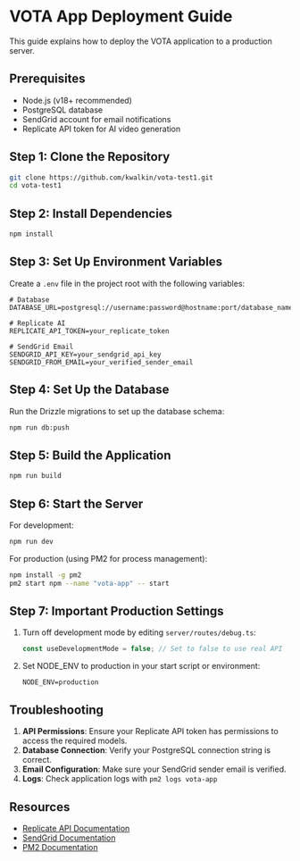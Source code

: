 # VOTA App Deployment Guide

This guide explains how to deploy the VOTA application to a production server.

## Prerequisites

- Node.js (v18+ recommended)
- PostgreSQL database
- SendGrid account for email notifications
- Replicate API token for AI video generation

## Step 1: Clone the Repository

```bash
git clone https://github.com/kwalkin/vota-test1.git
cd vota-test1
```

## Step 2: Install Dependencies

```bash
npm install
```

## Step 3: Set Up Environment Variables

Create a `.env` file in the project root with the following variables:

```
# Database
DATABASE_URL=postgresql://username:password@hostname:port/database_name

# Replicate AI
REPLICATE_API_TOKEN=your_replicate_token

# SendGrid Email
SENDGRID_API_KEY=your_sendgrid_api_key
SENDGRID_FROM_EMAIL=your_verified_sender_email
```

## Step 4: Set Up the Database

Run the Drizzle migrations to set up the database schema:

```bash
npm run db:push
```

## Step 5: Build the Application

```bash
npm run build
```

## Step 6: Start the Server

For development:
```bash
npm run dev
```

For production (using PM2 for process management):
```bash
npm install -g pm2
pm2 start npm --name "vota-app" -- start
```

## Step 7: Important Production Settings

1. Turn off development mode by editing `server/routes/debug.ts`:
   ```javascript
   const useDevelopmentMode = false; // Set to false to use real API
   ```

2. Set NODE_ENV to production in your start script or environment:
   ```
   NODE_ENV=production
   ```

## Troubleshooting

1. **API Permissions**: Ensure your Replicate API token has permissions to access the required models.
2. **Database Connection**: Verify your PostgreSQL connection string is correct.
3. **Email Configuration**: Make sure your SendGrid sender email is verified.
4. **Logs**: Check application logs with `pm2 logs vota-app`

## Resources

- [Replicate API Documentation](https://replicate.com/docs)
- [SendGrid Documentation](https://docs.sendgrid.com/)
- [PM2 Documentation](https://pm2.keymetrics.io/docs/usage/quick-start/)